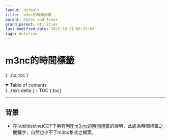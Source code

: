 ```yaml
---
layout: default
title:  m3nc的時間標籤
parent: Dates and Times
grand_parent: Utilities
last_modified_date: 2022-10-21 09:19:03
tags: datetime
---
```


# m3nc的時間標籤
{: .no_toc }

<details open markdown="block">
  <summary>
    Table of contents
  </summary>
  {: .text-delta }
- TOC
{:toc}
</details>

---
## 背景

- 在.\utilities\netCDF下另有[列印m3.nc的時間標籤][pr_tflag]的說明，此處為時間標籤之關鍵字，自然也少不了m3nc格式之檔案。

[pr_tflag]: <https://sinotec2.github.io/Focus-on-Air-Quality/utilities/netCDF/pr_tflag/> "列印m3.nc的時間標籤"